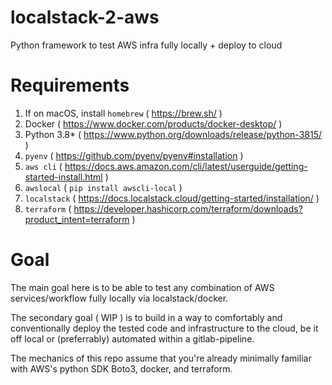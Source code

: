 # localstack-2-aws
Python framework to test AWS infra fully locally + deploy to cloud

# Requirements

1) If on macOS, install `homebrew` ( https://brew.sh/ )
2) Docker ( https://www.docker.com/products/docker-desktop/ )
3) Python 3.8* ( https://www.python.org/downloads/release/python-3815/ )
4) `pyenv` ( https://github.com/pyenv/pyenv#installation )
5) `aws cli` ( https://docs.aws.amazon.com/cli/latest/userguide/getting-started-install.html )
6) `awslocal` ( ```pip install awscli-local``` )
7) `localstack` ( https://docs.localstack.cloud/getting-started/installation/ )
8) `terraform` ( https://developer.hashicorp.com/terraform/downloads?product_intent=terraform )

# Goal

The main goal here is to be able to test any combination of AWS services/workflow fully locally via localstack/docker.

The secondary goal ( WIP ) is to build in a way to comfortably and conventionally deploy the tested code and infrastructure to the cloud, be it off local or (preferrably) automated within a gitlab-pipeline.

The mechanics of this repo assume that you're already minimally familiar with AWS's python SDK Boto3, docker, and terraform.
